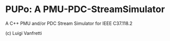 # PUPo: A PMU-PDC-StreamSimulator
A C++ PMU and/or PDC Stream Simulator for IEEE C37.118.2 

(c) Luigi Vanfretti
